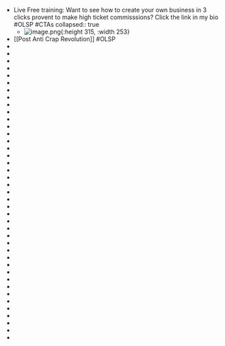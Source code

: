 - Live Free training: Want to see how to create your own business in 3 clicks provent to make high ticket commisssions? Click the link in my bio #OLSP #CTAs
  collapsed:: true
	- ![image.png](image_1697001521642_0.png){:height 315, :width 253}
- [[Post Anti Crap Revolution]] #OLSP
-
-
-
-
-
-
-
-
-
-
-
-
-
-
-
-
-
-
-
-
-
-
-
-
-
-
-
-
-
-
-
-
-
-
-
-
-
-
-
-
-